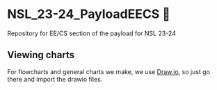 # NSL_23-24_PayloadEECS 🚀
Repository for EE/CS section of the payload for NSL 23-24

## Viewing charts
For flowcharts and general charts we make, we use [Draw.io](draw.io), so just go there and import the drawio files.
